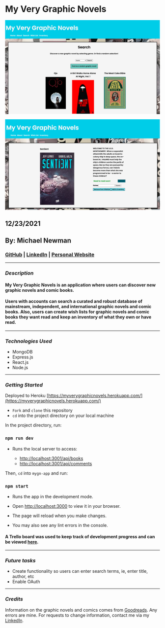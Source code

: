 # My Very Graphic Novels

![BookDetail component](client/src/styles/images/screenshot_1.png)

![Search functionality](client/src/styles/images/screenshot_2.png)

## 12/23/2021

## By: Michael Newman

### [GitHub](https://github.com/therealmikenew) | [LinkedIn](https://www.linkedin.com/in/therealmichaelnewman/) | [Personal Website](https://www.therealmichaelnewman.com/)

---

### **_Description_**

#### My Very Graphic Novels is an application where users can discover new graphic novels and comic books.

#### Users with accounts can search a curated and robust database of mainstream, independent, and international graphic novels and comic books. Also, users can create wish lists for graphic novels and comic books they want read and keep an inventory of what they own or have read.

---

### **_Technologies Used_**

- MongoDB
- Express.js
- React.js
- Node.js

---

### **_Getting Started_**

Deployed to Heroku [https://myverygraphicnovels.herokuapp.com/](https://myverygraphicnovels.herokuapp.com/)

- `Fork` and `clone` this repository
- `cd` into the project directory on your local machine

In the project directory, run:

### `npm run dev`

- Runs the local server to access:

  - [http://localhost:3001/api/books](http://localhost:3001/api/books)
  - [http://localhost:3001/api/comments](http://localhost:3001/api/comments)

Then, `cd` into `mygn-app` and run:

### `npm start`

- Runs the app in the development mode.
- Open [http://localhost:3000](http://localhost:3000) to view it in your browser.

- The page will reload when you make changes.
- You may also see any lint errors in the console.

#### A Trello board was used to keep track of development progress and can be viewed [here](https://trello.com/b/XbMC6STN/my-very-graphic-novels).

---

### **_Future tasks_**

- Create functionality so users can enter search terms, ie, enter title, author, etc
- Enable OAuth

---

### **_Credits_**

Information on the graphic novels and comics comes from [Goodreads](https://www.goodreads.com/). Any errors are mine. For requests to change information, contact me via my [LinkedIn](https://www.linkedin.com/in/therealmichaelnewman/).
